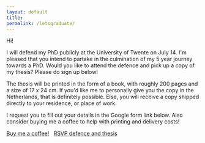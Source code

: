 ```yaml
---
layout: default
title:
permalink: /letsgraduate/
---
```

Hi!

I will defend my PhD publicly at the University of Twente on July 14. I'm pleased that you intend to partake in the culmination of my 5 year journey towards a PhD. Would you like to attend the defence and pick up a copy of my thesis? Please do sign up below!

The thesis will be printed in the form of a book, with roughly 200 pages and a size of 17 x 24 cm. If you'd like me to personally give you the copy in the Netherlands, that is definitely possible. Else, you will receive a copy shipped directly to your residence, or place of work. 

I request you to fill out your details in the Google form link below. Also consider buying me a coffee to help with printing and delivery costs!

[Buy me a coffee!](https://buymeacoffee.com/letsgraduate) &nbsp; [RSVP defence and thesis](https://forms.gle/DHeLsosfQGqrfrW77)

